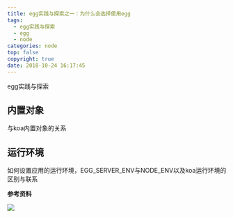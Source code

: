 ```yaml
---
title: egg实践与探索之一：为什么会选择使用egg
tags:
  - egg实践与探索
  - egg
  - node
categories: node
top: false
copyright: true
date: 2018-10-24 16:17:45
---
```

egg实践与探索
<!--more-->

## 内置对象
与koa内置对象的关系

## 运行环境
如何设置应用的运行环境，EGG_SERVER_ENV与NODE_ENV以及koa运行环境的区别与联系


**参考资料**
[]()

![](http://static.zhyjor.com/wexin.png)
